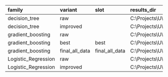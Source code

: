 | family              | variant        | slot           | results_dir                                                                     |   roc_auc |   pr_auc |   threshold_opt |   n_eval |   n_pos |   n_neg |   fit_time |   predict_time |   total_time |   accuracy_thr0.5 |   precision_thr0.5 |   recall_thr0.5 |   f1_thr0.5 |   accuracy_thrOPT |   precision_thrOPT |   recall_thrOPT |   f1_thrOPT |
|:--------------------|:---------------|:---------------|:--------------------------------------------------------------------------------|----------:|---------:|----------------:|---------:|--------:|--------:|-----------:|---------------:|-------------:|------------------:|-------------------:|----------------:|------------:|------------------:|-------------------:|----------------:|------------:|
| decision_tree       | raw            |                | C:\Projects\U\Pro_fin3\Models\decision_tree\raw\results                         |  0.66786  | 0.638965 |      nan        |      nan |     nan |     nan |    662.822 |            nan |      677.148 |          0.668505 |           0.69057  |        0.67861  |    0.684538 |        nan        |         nan        |      nan        |  nan        |
| decision_tree       | improved       |                | C:\Projects\U\Pro_fin3\Models\decision_tree\improved\results                    |  0.794045 | 0.809864 |        0.529052 |      nan |     nan |     nan |    383.985 |            nan |      960.289 |          0.717452 |           0.733805 |        0.732679 |    0.733241 |          0.716773 |           0.746533 |        0.704963 |    0.725153 |
| gradient_boosting   | raw            |                | C:\Projects\U\Pro_fin3\Models\gradient_boosting\raw\results                     |  0.790082 | 0.808194 |      nan        |      nan |     nan |     nan |   6318.88  |            nan |     6341.67  |          0.713862 |           0.724675 |        0.74204  |    0.733255 |        nan        |         nan        |      nan        |  nan        |
| gradient_boosting   | best           | best           | C:\Projects\U\Pro_fin3\Models\gradient_boosting\improved\results\best           |  0.829674 | 0.844277 |        0.531094 |      nan |     nan |     nan |     60.523 |            nan |      nan     |          0.747075 |           0.757688 |        0.768473 |    0.763042 |          0.745945 |           0.773461 |        0.736207 |    0.754374 |
| gradient_boosting   | final_all_data | final_all_data | C:\Projects\U\Pro_fin3\Models\gradient_boosting\improved\results\final_all_data |  0.829523 | 0.84437  |        0.514745 |      nan |     nan |     nan |    121.35  |            nan |      nan     |          0.747066 |           0.757693 |        0.768547 |    0.763081 |          0.746605 |           0.76518  |        0.75297  |    0.759026 |
| Logistic_Regression | raw            |                | C:\Projects\U\Pro_fin3\Models\Logistic_Regression\raw\results                   |  0.683895 | 0.683525 |      nan        |      nan |     nan |     nan |     20.06  |            nan |       36.811 |          0.64135  |           0.639283 |        0.741954 |    0.686802 |        nan        |         nan        |      nan        |  nan        |
| Logistic_Regression | improved       |                | C:\Projects\U\Pro_fin3\Models\Logistic_Regression\improved\results              |  0.683932 | 0.683856 |        0.485712 |      nan |     nan |     nan |     58.11  |            nan |      109.296 |          0.637338 |           0.655919 |        0.664113 |    0.65999  |          0.64013  |           0.647882 |        0.703168 |    0.674394 |